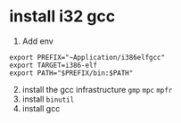 # install i32 gcc
1. Add env
```plain
export PREFIX="~Application/i386elfgcc"
export TARGET=i386-elf
export PATH="$PREFIX/bin:$PATH"
```
2. install the gcc infrastructure `gmp` `mpc` `mpfr`
3. install `binutil`
4. install gcc
